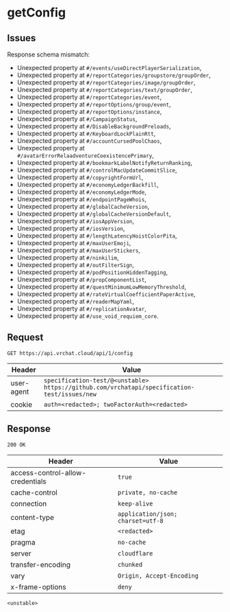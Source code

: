 # getConfig

## Issues
Response schema mismatch:
* Unexpected property at ``#/events/useDirectPlayerSerialization``,
* Unexpected property at ``#/reportCategories/groupstore/groupOrder``,
* Unexpected property at ``#/reportCategories/image/groupOrder``,
* Unexpected property at ``#/reportCategories/text/groupOrder``,
* Unexpected property at ``#/reportCategories/event``,
* Unexpected property at ``#/reportOptions/group/event``,
* Unexpected property at ``#/reportOptions/instance``,
* Unexpected property at ``#/CampaignStatus``,
* Unexpected property at ``#/DisableBackgroundPreloads``,
* Unexpected property at ``#/KeyboardLockPlainRtt``,
* Unexpected property at ``#/accountCursedPoolChaos``,
* Unexpected property at ``#/avatarErrorRelaadventureCoexistencePrimary``,
* Unexpected property at ``#/bookmarkLabelNotifyReturnRanking``,
* Unexpected property at ``#/controlMacUpdateCommitSlice``,
* Unexpected property at ``#/copyrightFormUrl``,
* Unexpected property at ``#/economyLedgerBackfill``,
* Unexpected property at ``#/economyLedgerMode``,
* Unexpected property at ``#/endpointPageWhois``,
* Unexpected property at ``#/globalCacheVersion``,
* Unexpected property at ``#/globalCacheVersionDefault``,
* Unexpected property at ``#/iosAppVersion``,
* Unexpected property at ``#/iosVersion``,
* Unexpected property at ``#/lengthLatencyHoistColorPita``,
* Unexpected property at ``#/maxUserEmoji``,
* Unexpected property at ``#/maxUserStickers``,
* Unexpected property at ``#/ninkilim``,
* Unexpected property at ``#/outFilterSign``,
* Unexpected property at ``#/podPositionHiddenTagging``,
* Unexpected property at ``#/propComponentList``,
* Unexpected property at ``#/questMinimumLowMemoryThreshold``,
* Unexpected property at ``#/rateVirtualCoefficientPaperActive``,
* Unexpected property at ``#/readerMapYaml``,
* Unexpected property at ``#/replicationAvatar``,
* Unexpected property at ``#/use_void_requiem_core``.
## Request
`GET https://api.vrchat.cloud/api/1/config`

| Header | Value |
| ------ | ----- |
| user-agent | `specification-test/@<unstable> https://github.com/vrchatapi/specification-test/issues/new` |
| cookie | `auth=<redacted>; twoFactorAuth=<redacted>` |


## Response
`200 OK`

| Header | Value |
| ------ | ----- |
| access-control-allow-credentials | `true` |
| cache-control | `private, no-cache` |
| connection | `keep-alive` |
| content-type | `application/json; charset=utf-8` |
| etag | `<redacted>` |
| pragma | `no-cache` |
| server | `cloudflare` |
| transfer-encoding | `chunked` |
| vary | `Origin, Accept-Encoding` |
| x-frame-options | `deny` |

```jsonc
<unstable>
```
